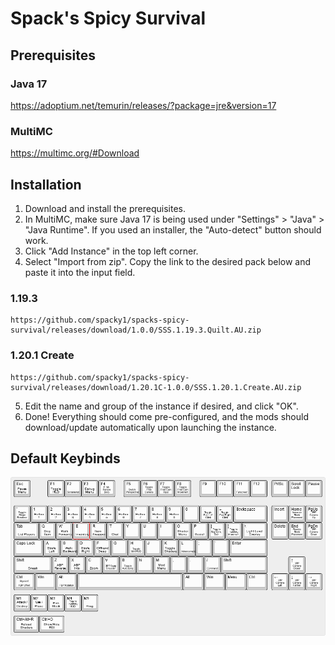 # Spack's Spicy Survival

## Prerequisites
### Java 17
https://adoptium.net/temurin/releases/?package=jre&version=17

### MultiMC
https://multimc.org/#Download

## Installation
1. Download and install the prerequisites.
2. In MultiMC, make sure Java 17 is being used under "Settings" > "Java" > "Java Runtime". If you used an installer, the "Auto-detect" button should work.
3. Click "Add Instance" in the top left corner.
4. Select "Import from zip". Copy the link to the desired pack below and paste it into the input field.
### 1.19.3
```
https://github.com/spacky1/spacks-spicy-survival/releases/download/1.0.0/SSS.1.19.3.Quilt.AU.zip
```
### 1.20.1 Create
```
https://github.com/spacky1/spacks-spicy-survival/releases/download/1.20.1C-1.0.0/SSS.1.20.1.Create.AU.zip
```
5. Edit the name and group of the instance if desired, and click "OK".
6. Done! Everything should come pre-configured, and the mods should download/update automatically upon launching the instance.

## Default Keybinds
![image](img/keyboard-layout.png)
